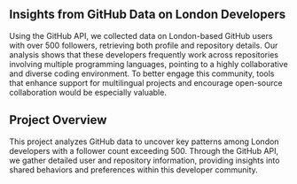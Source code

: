 ## Insights from GitHub Data on London Developers

Using the GitHub API, we collected data on London-based GitHub users with over 500 followers, retrieving both profile and repository details.
Our analysis shows that these developers frequently work across repositories involving multiple programming languages, pointing to a highly collaborative and diverse coding environment.
To better engage this community, tools that enhance support for multilingual projects and encourage open-source collaboration would be especially valuable.

## Project Overview

This project analyzes GitHub data to uncover key patterns among London developers with a follower count exceeding 500. Through the GitHub API, we gather detailed user and repository information, providing insights into shared behaviors and preferences within this developer community.
